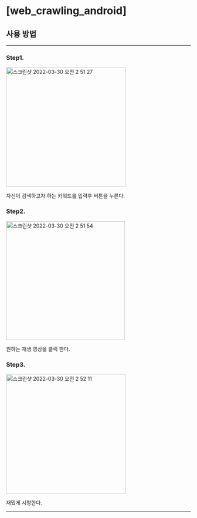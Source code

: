 # [web_crawling_android]

## 사용 방법
---
### **Step1.**

<img width="326" alt="스크린샷 2022-03-30 오전 2 51 27" src="https://user-images.githubusercontent.com/88064555/160676223-32c1669d-cdb7-424d-a157-3f94e8350dc0.png">

자신이 검색하고자 하는 키워드를 입력후 버튼을 누른다.

### **Step2.**

<img width="324" alt="스크린샷 2022-03-30 오전 2 51 54" src="https://user-images.githubusercontent.com/88064555/160676350-ff14a31c-f337-4fc1-bf58-cbecf3029ea4.png">

원하는 재생 영상을 클릭 한다.

### **Step3.**

<img width="326" alt="스크린샷 2022-03-30 오전 2 52 11" src="https://user-images.githubusercontent.com/88064555/160676488-5fcf2f33-b2e2-4784-bcd1-d13961de6e56.png">

재밌게 시청한다.

---


